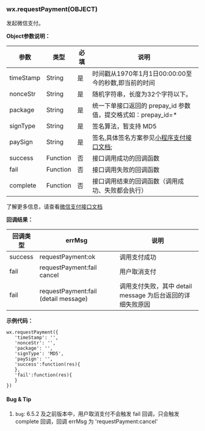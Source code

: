 <!-- https://developers.weixin.qq.com/miniprogram/dev/api/api-pay.html -->

### wx.requestPayment(OBJECT)

发起微信支付。

**Object参数说明：**

  参数        |  类型       |  必填 |  说明                                                                                                  
--------------|-------------|-------|--------------------------------------------------------------------------------------------------------
  timeStamp   |  String     |  是   |  时间戳从1970年1月1日00:00:00至今的秒数,即当前的时间                                                   
  nonceStr    |  String     |  是   |  随机字符串，长度为32个字符以下。                                                                      
  package     |  String     |  是   |  统一下单接口返回的 prepay\_id 参数值，提交格式如：prepay\_id=_*_                                      
  signType    |  String     |  是   |  签名算法，暂支持 MD5                                                                                  
  paySign     |  String     |  是   |签名,具体签名方案参见[小程序支付接口文档](https://pay.weixin.qq.com/wiki/doc/api/wxa/wxa_api.php?chapter=7_7&index=3);
  success     |  Function   |  否   |  接口调用成功的回调函数                                                                                
  fail        |  Function   |  否   |  接口调用失败的回调函数                                                                                
  complete    |  Function   |  否   |  接口调用结束的回调函数（调用成功、失败都会执行）                                                      

了解更多信息，请查看[微信支付接口文档](https://pay.weixin.qq.com/wiki/doc/api/wxa/wxa_api.php?chapter=7_3&index=1)

**回调结果：**

  回调类型  |  errMsg                                 |  说明                                    
------------|-----------------------------------------|------------------------------------------
  success   |  requestPayment:ok                      |  调用支付成功                            
  fail      |  requestPayment:fail cancel             |  用户取消支付                            
  fail      |  requestPayment:fail (detail message)   |调用支付失败，其中 detail message 为后台返回的详细失败原因

**示例代码：**

    wx.requestPayment({
       'timeStamp': '',
       'nonceStr': '',
       'package': '',
       'signType': 'MD5',
       'paySign': '',
       'success':function(res){
       },
       'fail':function(res){
       }
    })
    

#### Bug & Tip

1.  `bug`: 6.5.2 及之前版本中，用户取消支付不会触发 fail 回调，只会触发 complete 回调，回调 errMsg 为 'requestPayment:cancel'
